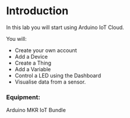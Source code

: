 # Introduction 

In this lab you will start using Arduino IoT Cloud.



You will:

+ Create your own account
+ Add a Device
+ Create a Thing
+ Add a Variable
+ Control a LED using the Dashboard
+ Visualise data from a sensor.



### Equipment:

Arduino MKR IoT Bundle